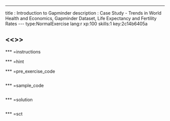---
title       : Introduction to Gapminder
description : Case Study - Trends in World Health and Economics, Gapminder Dataset, Life Expectancy and Fertility Rates
--- type:NormalExercise lang:r xp:100 skills:1 key:2c14b6405a
## <<<New Exercise>>>


*** =instructions

*** =hint

*** =pre_exercise_code
```{r}

```

*** =sample_code
```{r}

```

*** =solution
```{r}

```

*** =sct
```{r}

```
